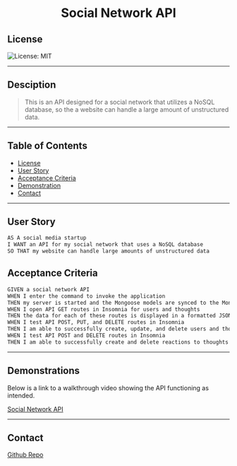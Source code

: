 <h1 align='center'>Social Network API</h1>

## License

![License: MIT](https://img.shields.io/badge/License-MIT-purple.svg)

---

## Desciption

> This is an API designed for a social network that utilizes a NoSQL database, so the a website can handle a large amount of unstructured data.

---

## Table of Contents

- [License](#license)
- [User Story](#user-story)
- [Acceptance Criteria](#acceptance-criteria)
- [Demonstration](#demostration)
- [Contact](#contact)

---

## User Story

```md
AS A social media startup
I WANT an API for my social network that uses a NoSQL database
SO THAT my website can handle large amounts of unstructured data
```

## Acceptance Criteria

```md
GIVEN a social network API
WHEN I enter the command to invoke the application
THEN my server is started and the Mongoose models are synced to the MongoDB database
WHEN I open API GET routes in Insomnia for users and thoughts
THEN the data for each of these routes is displayed in a formatted JSON
WHEN I test API POST, PUT, and DELETE routes in Insomnia
THEN I am able to successfully create, update, and delete users and thoughts in my database
WHEN I test API POST and DELETE routes in Insomnia
THEN I am able to successfully create and delete reactions to thoughts and add and remove friends to a user’s friend list
```

---

## Demonstrations

Below is a link to a walkthrough video showing the API functioning as intended.

[Social Network API]()

---

## Contact

[Github Repo](https://github.com/Klgibsonjr/social-network-api-kg)
